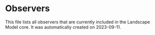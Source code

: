 # Observers
This file lists all observers that are currently included in the Landscape Model core.
It was automatically created on 2023-09-11.
